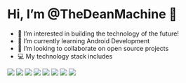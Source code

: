  # Hi, I’m @TheDeanMachine  👋 
- 👀 I’m interested in building the technology of the future! 
- 🌱 I’m currently learning Android Development 
- 💞️ I’m looking to collaborate on open source projects 
- :computer: My technology stack includes <br/>

<img src="https://img.shields.io/badge/Java-ED8B00?style=for-the-badge&logo=java&logoColor=white" /> <img src= "https://img.shields.io/badge/SQLite-07405E?style=for-the-badge&logo=sqlite&logoColor=white" /> <img src = "https://img.shields.io/badge/PostgreSQL-316192?style=for-the-badge&logo=postgresql&logoColor=white" /> <img src = "https://img.shields.io/badge/Python-FFD43B?style=for-the-badge&logo=python&logoColor=darkgreen" /> <img src = "https://img.shields.io/badge/HTML5-E34F26?style=for-the-badge&logo=html5&logoColor=white"/> <img src ="https://img.shields.io/badge/CSS3-1572B6?style=for-the-badge&logo=css3&logoColor=whit" /> <img src = "https://img.shields.io/badge/JavaScript-F7DF1E?style=for-the-badge&logo=javascript&logoColor=black" /> <img src = "https://img.shields.io/badge/C%2B%2B-00599C?style=for-the-badge&logo=c%2B%2B&logoColor=white"  />



<!---
TheDeanMachine/TheDeanMachine is a ✨ special ✨ repository because its `README.md` (this file) appears on your GitHub profile.
You can click the Preview link to take a look at your changes.
--->
